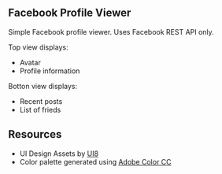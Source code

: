 Facebook Profile Viewer
---

Simple Facebook profile viewer. Uses Facebook REST API only.  

Top view displays:

* Avatar
* Profile information

Botton view displays:

* Recent posts
* List of frieds


Resources
---

* UI Design Assets by [UI8](https://ui8.net "UI8 Home page")
* Color palette generated using [Adobe Color CC](https://color.adobe.com "Adobe Color CC Home page")